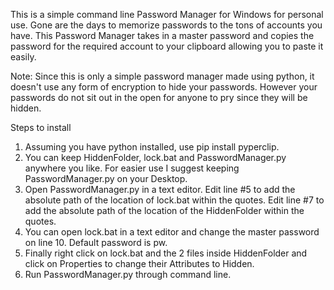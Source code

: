 This is a simple command line Password Manager for Windows for personal use. Gone are the days to memorize passwords to the tons of accounts you have.
This Password Manager takes in a master password and copies the password for the required account to your clipboard allowing you to paste it easily.

Note: Since this is only a simple password manager made using python, it doesn't use any form of encryption to hide your passwords. However your passwords do not sit out in the open for anyone to pry since they will be hidden.

Steps to install

1. Assuming you have python installed, use pip install pyperclip.
2. You can keep HiddenFolder, lock.bat and PasswordManager.py anywhere you like. For easier use I suggest keeping PasswordManager.py on your Desktop.
3. Open PasswordManager.py in a text editor. Edit line #5 to add the absolute path of the location of lock.bat within the quotes. Edit line #7 to add the absolute path of the location of the HiddenFolder within the quotes.
4. You can open lock.bat in a text editor and change the master password on line 10. Default password is pw.
5. Finally right click on lock.bat and the 2 files inside HiddenFolder and click on Properties to change their Attributes to Hidden.
6. Run PasswordManager.py through command line.
